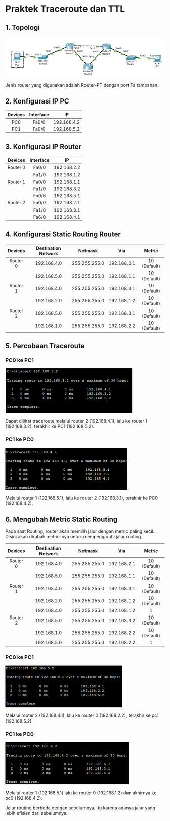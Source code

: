 # Praktek Traceroute dan TTL

## 1. Topologi

![topologi](asset/Prak8/1.png)

Jenis router yang digunakan adalah Router-PT dengan port Fa tambahan.

## 2. Konfigurasi IP PC

|  Devices 	| Interface 	|      IP     	|
|:--------:	|:---------:	|:-----------:	|
|    PC0   	|   Fa0/0   	| 192.168.4.2 	|
|    PC1   	|   Fa0/0   	| 192.168.5.2 	|

## 3. Konfigurasi IP Router
|  Devices 	| Interface 	|      IP     	|
|:--------:	|:---------:	|:-----------:	|
| Router 0 	|   Fa0/0   	| 192.168.2.2 	|
|          	|   Fa1/0   	| 192.168.1.2 	|
| Router 1 	|   Fa0/0   	| 192.168.1.1 	|
|          	|   Fa1/0   	| 192.168.3.2 	|
|           |   Fa0/6   	| 192.168.5.1   |
| Router 2 	|   Fa0/0   	| 192.168.2.1 	|
|          	|   Fa1/0   	| 192.168.3.1 	|
|           |   Fa6/0   	| 192.168.4.1   |

## 4. Konfigurasi Static Routing Router
|  Devices 	| Destination Network 	|    Netmask    	|     Via     	|    Metric    	|
|:--------:	|:-------------------:	|:-------------:	|:-----------:	|:------------:	|
| Router 0 	|     192.168.4.0     	| 255.255.255.0 	| 192.168.2.1 	| 10 (Default) 	|
|          	|     192.168.5.0     	| 255.255.255.0 	| 192.168.1.1 	| 10 (Default) 	|
| Router 1 	|     192.168.4.0     	| 255.255.255.0 	| 192.168.3.1 	| 10 (Default) 	|
|          	|     192.168.2.0     	| 255.255.255.0 	| 192.168.1.2 	| 10 (Default) 	|
| Router 2 	|     192.168.5.0     	| 255.255.255.0 	| 192.168.3.1 	| 10 (Default) 	|
|          	|     192.168.1.0     	| 255.255.255.0 	| 192.168.2.2 	| 10 (Default) 	|

## 5. Percobaan Traceroute

### PC0 ke PC1
![tracert-pc0-before](asset/Prak8/2.png)

Dapat dilihat traceroute melalui router 2 (192.168.4.1), lalu ke router 1 (192.168.3.2), terakhir ke PC1 (192.168.5.2).

### PC1 ke PC0
![tracert-pc1-before](asset/Prak8/3.png)

Melalui router 1 (192.168.5.1), lalu ke router 2 (192.168.3.1), terakhir ke PC0 (192.168.4.2).

## 6. Mengubah Metric Static Routing
Pada saat Routing, router akan memilih jalur dengan metric paling kecil. Disini akan dirubah metric-nya untuk mempengaruhi jalur routing.

|  Devices 	| Destination Network 	|    Netmask    	|     Via     	|    Metric    	|
|:--------:	|:-------------------:	|:-------------:	|:-----------:	|:------------:	|
| Router 0 	|     192.168.4.0     	| 255.255.255.0 	| 192.168.2.1 	| 10 (Default) 	|
|          	|     192.168.5.0     	| 255.255.255.0 	| 192.168.1.1 	| 10 (Default) 	|
| Router 1 	|     192.168.4.0     	| 255.255.255.0 	| 192.168.3.1 	| 10 (Default) 	|
|          	|     192.168.2.0     	| 255.255.255.0 	| 192.168.1.2 	| 10 (Default) 	|
|          	|     192.168.4.0     	| 255.255.255.0 	| 192.168.1.2 	|       1      	|
| Router 2 	|     192.168.5.0     	| 255.255.255.0 	| 192.168.3.2 	| 10 (Default) 	|
|          	|     192.168.1.0     	| 255.255.255.0 	| 192.168.2.2 	| 10 (Default) 	|
|          	|     192.168.5.0     	| 255.255.255.0 	| 192.168.2.2 	|       1      	|

### PC0 ke PC1
![tracert-pc0-after](asset/Prak8/4.png)

Melalui router 2 (192.168.4.1), lalu ke router 0 (192.168.2.2), terakhir ke pc1 (192.168.5.2).

### PC1 ke PC0
![tracert-pc1-after](asset/Prak8/5.png)

Melalui router 1 (102.168.5.1) lalu ke router 0 (192.168.1.2) dan akhirnya ke pc0 (192.168.4.2).



Jalur routing berbeda dengan sebelumnya. Itu karena adanya jalur yang lebih efisien dari sebelumnya.
